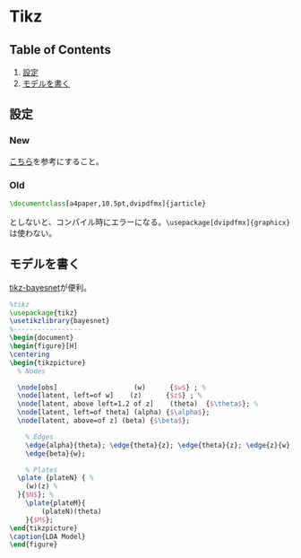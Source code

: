 # Tikz

## Table of Contents
1. [設定](#設定)
2. [モデルを書く](#モデルを書く)


## 設定
### New
[こちら](https://github.com/Shusei-E/Code_Tips/blob/master/Latex-Beamer/Latex.md#tikzでゲームツリー)を参考にすること。

### Old
```tex
\documentclass[a4paper,10.5pt,dvipdfmx]{jarticle}
```
としないと、コンパイル時にエラーになる。`\usepackage[dvipdfmx]{graphicx}`は使わない。

## モデルを書く
[tikz-bayesnet](https://github.com/jluttine/tikz-bayesnet)が便利。
```tex
%tikz
\usepackage{tikz}
\usetikzlibrary{bayesnet}
%-----------------
\begin{document}
\begin{figure}[H]
\centering
\begin{tikzpicture}
  % Nodes

  \node[obs]                   (w)      {$w$} ; %
  \node[latent, left=of w]    (z)      {$z$} ; %
  \node[latent, above left=1.2 of z]    (theta)  {$\theta$}; %
  \node[latent, left=of theta] (alpha) {$\alpha$};
  \node[latent, above=of z] (beta) {$\beta$};

	% Edges
	\edge{alpha}{theta}; \edge{theta}{z}; \edge{theta}{z}; \edge{z}{w}; 
	\edge{beta}{w};

	% Plates
  \plate {plateN} { %
    (w)(z) %
  }{$N$}; %
	\plate{plateM}{
		(plateN)(theta)
	}{$M$};
\end{tikzpicture}
\caption{LDA Model}
\end{figure}
```
